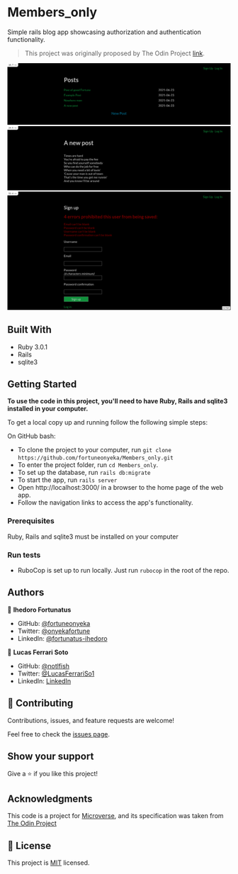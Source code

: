 # Members_only

Simple rails blog app showcasing authorization and authentication functionality.

> This project was originally proposed by The Odin Project [link](https://www.theodinproject.com/paths/full-stack-ruby-on-rails/courses/ruby-on-rails/lessons/authentication).

![Screenshot](assets/index-capture.png)
![Screenshot](assets/post-capture.png)
![Screenshot](assets/fail-sign-up-capture.png)

## Built With

- Ruby 3.0.1
- Rails
- sqlite3

## Getting Started

**To use the code in this project, you'll need to have Ruby, Rails and sqlite3 installed in your computer.**

To get a local copy up and running follow the following simple steps:

On GitHub bash:

  - To clone the project to your computer, run `git clone https://github.com/fortuneonyeka/Members_only.git`
  - To enter the project folder, run `cd Members_only`.
  - To set up the database, run `rails db:migrate`
  - To start the app, run `rails server`
  - Open http://localhost:3000/ in a browser to the home page of the web app.
  - Follow the navigation links to access the app's functionality.

### Prerequisites

Ruby, Rails and sqlite3 must be installed on your computer

### Run tests

- RuboCop is set up to run locally. Just run `rubocop` in the root of the repo.

## Authors

👤 **Ihedoro Fortunatus**

- GitHub: [@fortuneonyeka](https://github.com/fortuneonyeka/)
- Twitter: [@onyekafortune](https://twitter.com/AngelaCunaDev)
- LinkedIn: [@fortunatus-ihedoro](https://www.linkedin.com/in/fortunatus-ihedoro/)

👤 **Lucas Ferrari Soto**

- GitHub: [@notlfish](https://github.com/notlfish)
- Twitter: [@LucasFerrariSo1](https://twitter.com/LucasFerrariSo1)
- LinkedIn: [LinkedIn](https://www.linkedin.com/in/lucas-mauricio-ferrari-soto-472a3515a/)

## 🤝 Contributing

Contributions, issues, and feature requests are welcome!

Feel free to check the [issues page](https://github.com/notlfish/ruby-bubble-sort/issues).

## Show your support

Give a ⭐️ if you like this project!

## Acknowledgments

This code is a project for [Microverse](https://www.microverse.org/), and its specification was taken from [The Odin Project](https://www.theodinproject.com/home)

## 📝 License

This project is [MIT](./LICENSE) licensed.
